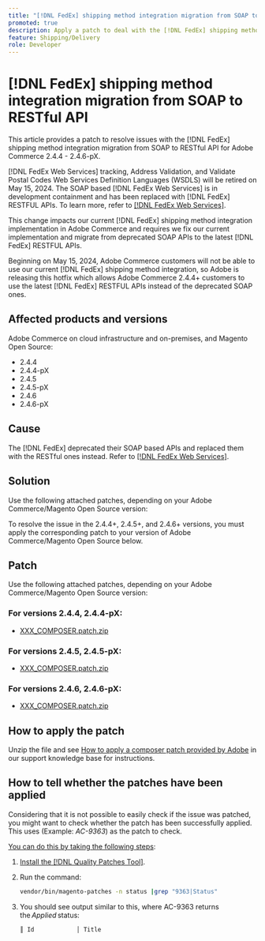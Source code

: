 ```yaml
---
title: "[!DNL FedEx] shipping method integration migration from SOAP to RESTful API"
promoted: true
description: Apply a patch to deal with the [!DNL FedEx] shipping method integration migration from SOAP to RESTful API for Adobe Commerce 2.4.4 - 2.4.6-pX.
feature: Shipping/Delivery
role: Developer
---
```

# [!DNL FedEx] shipping method integration migration from SOAP to RESTful API

This article provides a patch to resolve issues with the [!DNL FedEx] shipping method integration migration from SOAP to RESTful API for Adobe Commerce 2.4.4 - 2.4.6-pX.

[!DNL FedEx Web Services] tracking, Address Validation, and Validate Postal Codes Web Services Definition Languages (WSDLS) will be retired on May 15, 2024. The SOAP based [!DNL FedEx Web Services] is in development containment and has been replaced with [!DNL FedEx] RESTFUL APIs. To learn more, refer to [[!DNL FedEx Web Services]](https://www.fedex.com/en-us/developer/web-services.html).

This change impacts our current [!DNL FedEx] shipping method integration implementation in Adobe Commerce and requires we fix our current implementation and migrate from deprecated SOAP APIs to the latest [!DNL FedEx] RESTFUL APIs.

Beginning on May 15, 2024, Adobe Commerce customers will not be able to use our current [!DNL FedEx] shipping method integration, so Adobe is releasing this hotfix which allows Adobe Commerce 2.4.4+ customers to use the latest [!DNL FedEx] RESTFUL APIs instead of the deprecated SOAP ones.


## Affected products and versions

Adobe Commerce on cloud infrastructure and on-premises, and Magento Open Source:

* 2.4.4
* 2.4.4-pX
* 2.4.5
* 2.4.5-pX
* 2.4.6
* 2.4.6-pX

## Cause

The [!DNL FedEx] deprecated their SOAP based APIs and replaced them with the RESTful ones instead. Refer to [[!DNL FedEx Web Services]](https://www.fedex.com/en-us/developer/web-services.html).

## Solution

Use the following attached patches, depending on your Adobe Commerce/Magento Open Source version:

To resolve the issue in the 2.4.4+, 2.4.5+, and 2.4.6+ versions, you must apply the corresponding patch to your version of Adobe Commerce/Magento Open Source below.

## Patch

Use the following attached patches, depending on your Adobe Commerce/Magento Open Source version:

### For versions 2.4.4, 2.4.4-pX:

* [XXX_COMPOSER.patch.zip](assets/xxxx_COMPOSER.patch.zip)

### For versions 2.4.5, 2.4.5-pX:

* [XXX_COMPOSER.patch.zip](assets/xxxx_COMPOSER.patch.zip)


### For versions 2.4.6, 2.4.6-pX:


* [XXX_COMPOSER.patch.zip](assets/xxxx_COMPOSER.patch.zip)


## How to apply the patch

Unzip the file and see [How to apply a composer patch provided by Adobe](https://experienceleague.adobe.com/docs/commerce-knowledge-base/kb/how-to/how-to-apply-a-composer-patch-provided-by-magento.html) in our support knowledge base for instructions.

## How to tell whether the patches have been applied

Considering that it is not possible to easily check if the issue was patched, you might want to check whether the patch has been successfully applied. This uses (Example: *AC-9363*) as the patch to check.

<u>You can do this by taking the following steps</u>:

1. [Install the [!DNL Quality Patches Tool]](https://experienceleague.adobe.com/docs/commerce-operations/tools/quality-patches-tool/usage.html).
1. Run the command:

    ```bash
    vendor/bin/magento-patches -n status |grep "9363|Status"
    ```

1. You should see output similar to this, where AC-9363 returns the *Applied* status:

    ```bash
    ║ Id            │ Title                                                        │ Category        │ Origin                 │ Status      │ Details                                          ║ ║ N/A           │ ../m2-hotfixes/AC-9363_USPS_Ground_Advantage_shipping_method_COMPOSER_patch.patch      │ Other           │ Local                  │ Applied     │ Patch type: Custom                                
    ```
